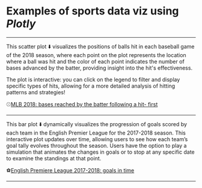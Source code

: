 # Examples of sports data viz using *Plotly*

------
This scatter plot ⬇️ visualizes the positions of balls hit in each baseball game of the 2018 season, where each point on the plot represents the location where a ball was hit and the color of each point indicates the number of bases advanced by the batter, providing insight into the hit's effectiveness. 

The plot is interactive: you can click on the legend to filter and display specific types of hits, allowing for a more detailed analysis of hitting patterns and strategies!
   
⚾[MLB 2018: bases reached by the batter following a hit- first](https://htmlpreview.github.io/?https://github.com/maddaleona/sport_projects/blob/main/plotly_viz/MLB_2018_hits.html)

--------

This bar plot ⬇️ dynamically visualizes the progression of goals scored by each team in the English Premier League for the 2017-2018 season. This interactive plot updates over time, allowing users to see how each team’s goal tally evolves throughout the season. Users have the option to play a simulation that animates the changes in goals or to stop at any specific date to examine the standings at that point.
   
⚽[English Premiere League 2017-2018: goals in time](https://htmlpreview.github.io/?https://github.com/maddaleona/sport_projects/blob/main/plotly_viz/EPL_1718_points.html)

------
